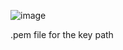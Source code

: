 ![image](https://github.com/vacu9708/Tools-etc/assets/67142421/e8efabcf-c206-4a6a-91fd-739144bd5e69)

.pem file for the key path
